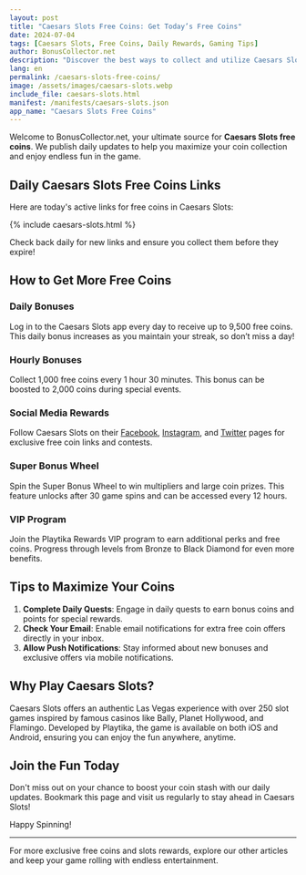 ```yaml
---
layout: post
title: "Caesars Slots Free Coins: Get Today’s Free Coins"
date: 2024-07-04
tags: [Caesars Slots, Free Coins, Daily Rewards, Gaming Tips]
author: BonusCollector.net
description: "Discover the best ways to collect and utilize Caesars Slots free coins with daily updates and exclusive rewards."
lang: en
permalink: /caesars-slots-free-coins/
image: /assets/images/caesars-slots.webp
include_file: caesars-slots.html
manifest: /manifests/caesars-slots.json
app_name: "Caesars Slots Free Coins"
---
```


Welcome to BonusCollector.net, your ultimate source for **Caesars Slots free coins**. We publish daily updates to help you maximize your coin collection and enjoy endless fun in the game. 

## Daily Caesars Slots Free Coins Links

Here are today's active links for free coins in Caesars Slots:

{% include caesars-slots.html %}

Check back daily for new links and ensure you collect them before they expire!

## How to Get More Free Coins

### Daily Bonuses
Log in to the Caesars Slots app every day to receive up to 9,500 free coins. This daily bonus increases as you maintain your streak, so don’t miss a day!

### Hourly Bonuses
Collect 1,000 free coins every 1 hour 30 minutes. This bonus can be boosted to 2,000 coins during special events.

### Social Media Rewards
Follow Caesars Slots on their [Facebook](https://www.facebook.com/CaesarsCasino/), [Instagram](https://www.instagram.com/caesars_slots/), and [Twitter](https://twitter.com/CaesarsSlots) pages for exclusive free coin links and contests.

### Super Bonus Wheel
Spin the Super Bonus Wheel to win multipliers and large coin prizes. This feature unlocks after 30 game spins and can be accessed every 12 hours.

### VIP Program
Join the Playtika Rewards VIP program to earn additional perks and free coins. Progress through levels from Bronze to Black Diamond for even more benefits.

## Tips to Maximize Your Coins

1. **Complete Daily Quests**: Engage in daily quests to earn bonus coins and points for special rewards.
2. **Check Your Email**: Enable email notifications for extra free coin offers directly in your inbox.
3. **Allow Push Notifications**: Stay informed about new bonuses and exclusive offers via mobile notifications.

## Why Play Caesars Slots?

Caesars Slots offers an authentic Las Vegas experience with over 250 slot games inspired by famous casinos like Bally, Planet Hollywood, and Flamingo. Developed by Playtika, the game is available on both iOS and Android, ensuring you can enjoy the fun anywhere, anytime.

## Join the Fun Today

Don't miss out on your chance to boost your coin stash with our daily updates. Bookmark this page and visit us regularly to stay ahead in Caesars Slots!

Happy Spinning!

---

For more exclusive free coins and slots rewards, explore our other articles and keep your game rolling with endless entertainment.